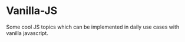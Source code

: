 # Vanilla-JS
Some cool JS topics which can be implemented in daily use cases with vanilla javascript.
